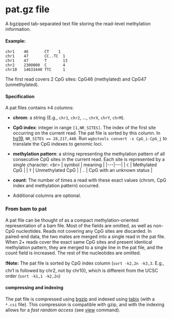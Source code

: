# pat.gz file

A bgzipped tab-separated text file storing the read-level methylation information.
#### Example:
```
chr1    46       CT    1
chr1    47       CC..TC  1
chr1    47       T       13
chr2    2300000  C       4
chr10   14633440 TTC     1
```
The first read covers 2 CpG sites: CpG46 (methylated) and CpG47 (unmethylated). 

#### Specification
A pat files contains &ge;4 columns:<br/>

* **chrom**: a string (E.g., `chr1`, `chr2`, ..., `chrX`, `chrY`, `chrM`).
* **CpG index**: integer in range `[1,NR_SITES]`. The index of the first site occurring on the current read.
The pat file is sorted by this column. In [hg19](https://genome.ucsc.edu/cgi-bin/hgGateway?db=hg19 "hg19 in UCSC"), `NR_SITES == 28,217,448`. Run `wgbstools convert -s CpG_i-CpG_j` to translate the CpG indexes to genomic loci.

* **methylation pattern**: a string representing the methylation pattern of all consecutive CpG sites in the current read. 
Each site is represented by a single character: <br\>
| symbol  | meaning  |
|---|---|
| `C`  | Methylated CpG  |
| `T`  | Unmethylated CpG  |
| `.`  | CpG with an unknown status  |

* **count**: The number of times a read with these exact values (chrom, CpG index and methylation pattern) occurred.
* Additional columns are optional. 


### From bam to pat
A pat file can be thought of as a compact methylation-oriented representation of a bam file. 
Most of the fields are omitted, as well as non-CpG nucleotides. Reads not covering any CpG sites are discarded.
In paired-end data, the two mates are merged into a single read in the pat file.
When 2+ reads cover the exact same CpG sites and present identical methylation pattern, they are merged to a single line in the pat file, and the count field is increased. The rest of the nucleotides are omitted.


:exclamation:**Note:** The pat file is sorted by CpG index column (`sort -k2,2n -k3,3`. E.g., chr1 is followed by chr2, not by chr10), which is different from the UCSC order (`sort -k1,1 -k2,2n`)

#### compressing and indexing
The pat file is compressed using [bgzip](http://www.htslib.org/doc/bgzip.html) and indexed using [tabix](http://www.htslib.org/doc/tabix.html) (with a `*.csi` file). 
This compression is compatible with gzip, and with the indexing allows for a *fast random access* (see [view](docs/view.md) command).


